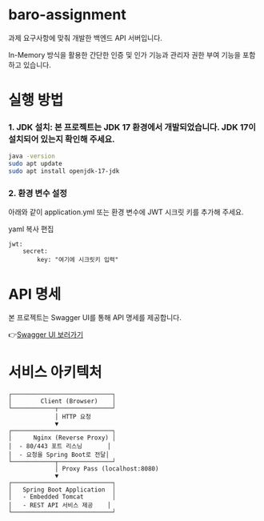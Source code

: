 # baro-assignment
과제 요구사항에 맞춰 개발한 백엔드 API 서버입니다. 

In-Memory 방식을 활용한 간단한 인증 및 인가 기능과 관리자 권한 부여 기능을 포함하고 있습니다.

# 실행 방법 
### 1. JDK 설치: 본 프로젝트는 JDK 17 환경에서 개발되었습니다. JDK 17이 설치되어 있는지 확인해 주세요.
```bash
java -version
sudo apt update
sudo apt install openjdk-17-jdk
```
### 2. 환경 변수 설정
아래와 같이 application.yml 또는 환경 변수에 JWT 시크릿 키를 추가해 주세요.

yaml
복사
편집

```
jwt:
    secret:
        key: "여기에 시크릿키 입력"
```
# API 명세
본 프로젝트는 Swagger UI를 통해 API 명세를 제공합니다.

👉[Swagger UI 보러가기](http://52.79.138.72/swagger-ui/index.html)


# 서비스 아키텍처
```
┌────────────────────────────┐
│        Client (Browser)    │
└────────────┬───────────────┘
             │ HTTP 요청
             ▼
┌────────────────────────────┐
│      Nginx (Reverse Proxy) │
│  - 80/443 포트 리스닝       │
│  - 요청을 Spring Boot로 전달│
└────────────┬───────────────┘
             │ Proxy Pass (localhost:8080)
             ▼
┌────────────────────────────┐
│   Spring Boot Application  │
│   - Embedded Tomcat        │
│   - REST API 서비스 제공    │
└────────────────────────────┘


